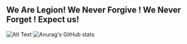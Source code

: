 ## We Are Legion! We Never Forgive ! We Never Forget ! Expect us!
![Alt Text](https://c.tenor.com/SoBzDkrJuNUAAAAC/cat-hack.gif)
![Anurag's GitHub stats](https://github-readme-stats.vercel.app/api?username=afridanon&theme=radical&show_icons=true)


